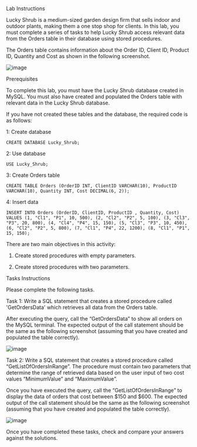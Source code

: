 Lab Instructions

Lucky Shrub is a medium-sized garden design firm that sells indoor and outdoor plants, making them a one stop shop for clients. In this lab, you must complete a series of tasks to help Lucky Shrub access relevant data from the Orders table in their database using stored procedures.

The Orders table contains information about the Order ID, Client ID, Product ID, Quantity and Cost as shown in the following screenshot.

![image](https://github.com/janaom/Meta-Database-Engineer-Professional-Certificate/assets/83917694/57fff631-9427-4151-8014-d6855f33f072)


Prerequisites

To complete this lab, you must have the Lucky Shrub database created in MySQL. You must also have created and populated the Orders table with relevant data in the Lucky Shrub database.

If you have not created these tables and the database, the required code is as follows:

1: Create database
```
CREATE DATABASE Lucky_Shrub;
```
2: Use database

```
USE Lucky_Shrub;
```
3: Create Orders table

```
CREATE TABLE Orders (OrderID INT, ClientID VARCHAR(10), ProductID VARCHAR(10), Quantity INT, Cost DECIMAL(6, 2));
```
4: Insert data

```
INSERT INTO Orders (OrderID, ClientID, ProductID , Quantity, Cost) VALUES (1, "Cl1", "P1", 10, 500), (2, "Cl2", "P2", 5, 100), (3, "Cl3", "P3", 20, 800), (4, "Cl4", "P4", 15, 150), (5, "Cl3", "P3", 10, 450), (6, "Cl2", "P2", 5, 800), (7, "Cl1", "P4", 22, 1200), (8, "Cl1", "P1", 15, 150);
```
There are two main objectives in this activity:

1. Create stored procedures with empty parameters.

2. Create stored procedures with two parameters.

Tasks Instructions

Please complete the following tasks.

Task 1: Write a SQL statement that creates a stored procedure called 'GetOrdersData' which retrieves all data from the Orders table.

After executing the query, call the “GetOrdersData” to show all orders on the MySQL terminal. The expected output of the call statement should be the same as the following screenshot (assuming that you have created and populated the table correctly).

![image](https://github.com/janaom/Meta-Database-Engineer-Professional-Certificate/assets/83917694/5b1b0de3-c058-45c3-9f23-9a05ad58517e)


Task 2: Write a SQL statement that creates a stored procedure called “GetListOfOrdersInRange”. The procedure must contain two parameters that determine the range of retrieved data based on the user input of two cost values “MinimumValue” and “MaximumValue”.

Once you have executed the query, call the “GetListOfOrdersInRange” to display the data of orders that cost between $150 and $600. The expected output of the call statement should be the same as the following screenshot (assuming that you have created and populated the table correctly).

![image](https://github.com/janaom/Meta-Database-Engineer-Professional-Certificate/assets/83917694/7acc1422-be41-44e7-8126-4f20c2df714b)


Once you have completed these tasks, check and compare your answers against the solutions.
